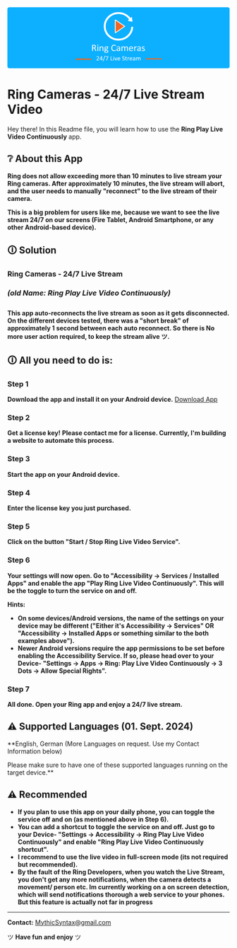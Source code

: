 <div align="center">
  <img src="/images/header.png" title="Ring Cameras-  24/7 Live Stream">
</div>


<h1>Ring Cameras - 24/7 Live Stream Video</h1>

Hey there! In this Readme file, you will learn how to use the **Ring Play Live Video Continuously** app.

## ❔ About this App
**Ring does not allow exceeding more than 10 minutes to live stream your Ring cameras. After approximately 10 minutes, the live stream will abort, and the user needs to manually "reconnect" to the live stream of their camera.**

**This is a big problem for users like me, because we want to see the live stream 24/7 on our screens (Fire Tablet, Android Smartphone, or any other Android-based device).**

## 🛈 Solution
### **Ring Cameras -  24/7 Live Stream <h5>(old Name: Ring Play Live Video** Continuously)</h5>

**This app auto-reconnects the live stream as soon as it gets disconnected. On the different devices tested, there was a "short break" of approximately 1 second between each auto reconnect. So there is No more user action required, to keep the stream alive ツ.**

## 🛈 All you need to do is:

### Step 1
**Download the app and install it on your Android device.** 
<a href="ring-play-live-video-continuously.apk" title="Download Now!">Download App</a>
### Step 2
**Get a license key!**
**Please contact me for a license. Currently, I'm building a website to automate this process.**

### Step 3
**Start the app on your Android device.**

### Step 4
**Enter the license key you just purchased.**

### Step 5
**Click on the button "Start / Stop Ring Live Video Service".**

### Step 6
**Your settings will now open. Go to "Accessibility -> Services / Installed Apps" and enable the app "Play Ring Live Video Continuously". This will be the toggle to turn the service on and off.**

**Hints:**
- **On some devices/Android versions, the name of the settings on your device may be different ("Either it's 
Accessibility -> Services" 
OR 
"Accessibility -> Installed Apps
or something similar to the both examples above").**
- **Newer Android versions require the app permissions to be set before enabling the Accessibility Service. If so, please head over to your Device- "Settings -> Apps -> Ring: Play Live Video Continuously -> 3 Dots -> Allow Special Rights".**

### Step 7
**All done. Open your Ring app and enjoy a 24/7 live stream.**

## ⚠ Supported Languages (01. Sept. 2024)
**English, German 
(More Languages on request. Use my Contact Information below)

Please make sure to have one of these supported languages running on the target device.**

## ⚠ Recommended
- **If you plan to use this app on your daily phone, you can toggle the service off and on (as mentioned above in Step 6).**
- **You can add a shortcut to toggle the service on and off. Just go to your Device- "Settings -> Accessibility -> Ring Play Live Video Continuously" and enable "Ring Play Live Video Continuously shortcut".**
- **I recommend to use the live video in full-screen mode (its not required but recommended).**
- **By the fault of the Ring Developers, when you watch the Live Stream, you don't get any more notifications, when the camera detects a movement/ person etc. Im currently working on a on screen detection, which will send notifications thorough a web service to your phones. But this feature is actually not far in progress**

<hr>

<strong>Contact:</strong> <a href="mailto:MythicSyntax@gmail.com">MythicSyntax@gmail.com</a>

ツ **Have fun and enjoy** ツ
